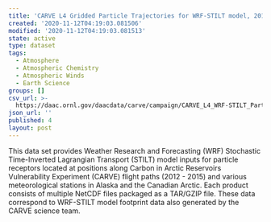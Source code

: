 ```yaml
---
title: 'CARVE L4 Gridded Particle Trajectories for WRF-STILT model, 2012-2016'
created: '2020-11-12T04:19:03.081506'
modified: '2020-11-12T04:19:03.081513'
state: active
type: dataset
tags:
  - Atmosphere
  - Atmospheric Chemistry
  - Atmospheric Winds
  - Earth Science
groups: []
csv_url: >-
  https://daac.ornl.gov/daacdata/carve/campaign/CARVE_L4_WRF-STILT_Particle/comp/carve_wrf-stilt_inventory.csv
json_url: ''
published: 4
layout: post
---
```

This data set provides Weather Research and Forecasting (WRF) Stochastic Time-Inverted Lagrangian Transport (STILT) model inputs for particle receptors located at positions along Carbon in Arctic Reservoirs Vulnerability Experiment (CARVE) flight paths (2012 - 2015) and various meteorological stations in Alaska and the Canadian Arctic. Each product consists of multiple NetCDF files packaged as a TAR/GZIP file. These data correspond to WRF-STILT model footprint data also generated by the CARVE science team.
